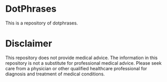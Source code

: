 # DotPhrases

This is a repository of dotphrases.


# Disclaimer
This repository does not provide medical advice. The information in this repository is not a substitute for professional medical advice. Please seek care from a physician or other qualified healthcare professional for diagnosis and treatment of medical conditions.